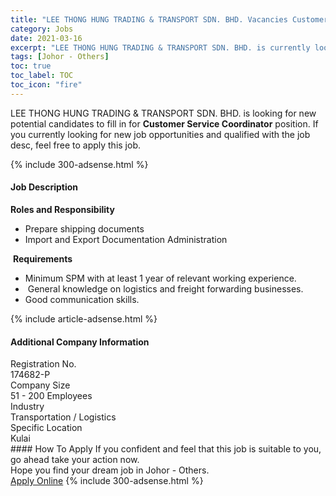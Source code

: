 ```yaml
---
title: "LEE THONG HUNG TRADING & TRANSPORT SDN. BHD. Vacancies Customer Service Coordinator" 
category: Jobs 
date: 2021-03-16 
excerpt: "LEE THONG HUNG TRADING & TRANSPORT SDN. BHD. is currently looking for suitable person to fill in the Customer Service Coordinator which based in Johor - Others" 
tags: [Johor - Others] 
toc: true 
toc_label: TOC 
toc_icon: "fire" 
--- 
```


<p>LEE THONG HUNG TRADING & TRANSPORT SDN. BHD. is looking for new potential candidates to fill in for <b>Customer Service Coordinator</b> position. If you currently looking for new job opportunities and qualified with the job desc, feel free to apply this job.
</p>{% include 300-adsense.html %} 
<div><div><h4>Job Description</h4></div><div><div><span><div><p><strong>Roles and Responsibility</strong></p><ul><li>Prepare shipping documents</li><li>Import and Export Documentation Administration</li></ul><p>&#160;<strong>Requirements</strong></p><ul><li>Minimum SPM with at least 1 year of relevant working experience.</li><li>&#160;General knowledge on logistics and freight forwarding businesses.</li><li>Good communication skills.</li></ul></div></span></div></div></div> 
{% include article-adsense.html %} 
<div><div><h4>Additional Company Information</h4></div><div><div><div><div><div><div><div><span>Registration No.</span></div><div><span>174682-P</span></div></div></div></div><div><div><div><div><span>Company Size</span></div><div><span>51 - 200 Employees</span></div></div></div></div><div><div><div><div><span>Industry</span></div><div><span>Transportation / Logistics</span></div></div></div></div><div><div><div><div><span>Specific Location</span></div><div><span>Kulai</span></div></div></div></div></div></div></div></div> 
#### How To Apply 
If you confident and feel that this job is suitable to you, go ahead take your action now. <br/> 
Hope you find your dream job in Johor - Others. <br/> 
<a href="https://www.jobstreet.com.my/en/job/customer-service-coordinator-4508411?jobId=jobstreet-my-job-4508411&" class="btn btn--info" target="_blank" rel="nofollow noopenner">Apply Online</a> 
{% include 300-adsense.html %} 